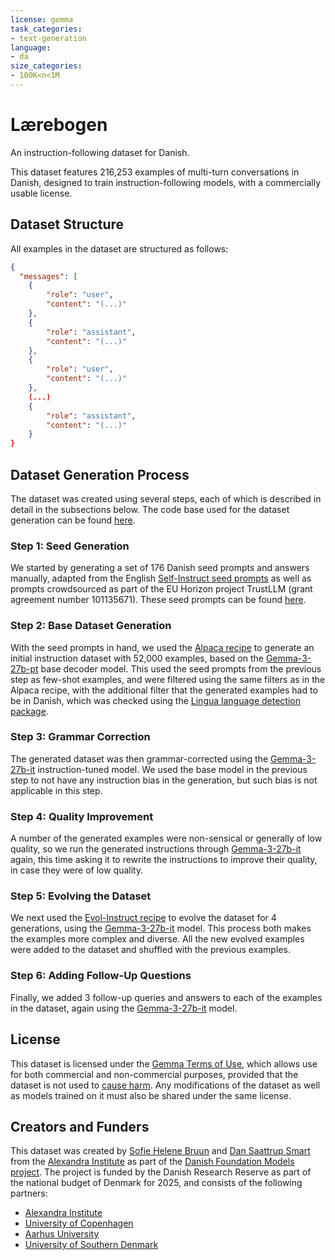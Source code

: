 ```yaml
---
license: gemma
task_categories:
- text-generation
language:
- da
size_categories:
- 100K<n<1M
---
```


# Lærebogen

An instruction-following dataset for Danish.

This dataset features 216,253 examples of multi-turn conversations in Danish, designed
to train instruction-following models, with a commercially usable license.


## Dataset Structure

All examples in the dataset are structured as follows:

```json
{
  "messages": [
	{
		"role": "user",
		"content": "(...)"
	},
	{
		"role": "assistant",
		"content": "(...)"
	},
	{
		"role": "user",
		"content": "(...)"
	},
	(...)
	{
		"role": "assistant",
		"content": "(...)"
	}
}
```


## Dataset Generation Process

The dataset was created using several steps, each of which is described in detail in the
subsections below. The code base used for the dataset generation can be found
[here](https://github.com/alexandrainst/laerebogen).

### Step 1: Seed Generation

We started by generating a set of 176 Danish seed prompts and answers manually, adapted
from the English [Self-Instruct seed
prompts](https://doi.org/10.18653/v1/2023.acl-long.754) as well as prompts crowdsourced
as part of the EU Horizon project TrustLLM (grant agreement number 101135671). These
seed prompts can be found
[here](https://github.com/alexandrainst/laerebogen/blob/main/data/seed_tasks.jsonl).

### Step 2: Base Dataset Generation

With the seed prompts in hand, we used the [Alpaca
recipe](https://github.com/tatsu-lab/stanford_alpaca) to generate an initial instruction
dataset with 52,000 examples, based on the
[Gemma-3-27b-pt](https://hf.co/google/gemma-3-27b-pt) base decoder model. This used the
seed prompts from the previous step as few-shot examples, and were filtered using the
same filters as in the Alpaca recipe, with the additional filter that the generated
examples had to be in Danish, which was checked using the [Lingua language detection
package](https://github.com/pemistahl/lingua-py).

### Step 3: Grammar Correction

The generated dataset was then grammar-corrected using the
[Gemma-3-27b-it](https://hf.co/google/gemma-3-27b-it) instruction-tuned model. We used
the base model in the previous step to not have any instruction bias in the generation,
but such bias is not applicable in this step.

### Step 4: Quality Improvement

A number of the generated examples were non-sensical or generally of low quality, so we
run the generated instructions through
[Gemma-3-27b-it](https://hf.co/google/gemma-3-27b-it) again, this time asking it to
rewrite the instructions to improve their quality, in case they were of low quality.

### Step 5: Evolving the Dataset

We next used the [Evol-Instruct recipe](https://doi.org/10.48550/arXiv.2304.12244) to
evolve the dataset for 4 generations, using the
[Gemma-3-27b-it](https://hf.co/google/gemma-3-27b-it) model. This process both makes the
examples more complex and diverse. All the new evolved examples were added to the
dataset and shuffled with the previous examples.

### Step 6: Adding Follow-Up Questions

Finally, we added 3 follow-up queries and answers to each of the examples in the
dataset, again using the [Gemma-3-27b-it](https://hf.co/google/gemma-3-27b-it) model.


## License

This dataset is licensed under the [Gemma Terms of
Use](https://ai.google.dev/gemma/terms), which allows use for both commercial and
non-commercial purposes, provided that the dataset is not used to [cause
harm](https://ai.google.dev/gemma/prohibited_use_policy). Any modifications of the
dataset as well as models trained on it must also be shared under the same license.


## Creators and Funders

This dataset was created by [Sofie Helene Bruun](https://hf.co/sofiehb) and [Dan
Saattrup Smart](https://huggingface.co/saattrupdan) from the [Alexandra
Institute](https://alexandra.dk) as part of the [Danish Foundation Models
project](https://www.foundationmodels.dk). The project is funded by the Danish Research
Reserve as part of the national budget of Denmark for 2025, and consists of the
following partners:

- [Alexandra Institute](https://alexandra.dk)
- [University of Copenhagen](https://www.ku.dk)
- [Aarhus University](https://www.au.dk)
- [University of Southern Denmark](https://www.sdu.dk)
